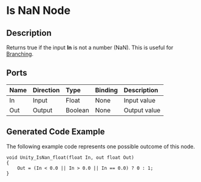 # Is NaN Node

## Description

Returns true if the input **In** is not a number (NaN). This is useful for [Branching](Branch-Node.md).

## Ports

| Name        | Direction           | Type  | Binding | Description |
|:------------ |:-------------|:-----|:---|:---|
| In      | Input | Float | None | Input value |
| Out | Output      |    Boolean | None | Output value |

## Generated Code Example

The following example code represents one possible outcome of this node.

```
void Unity_IsNan_float(float In, out float Out)
{
    Out = (In < 0.0 || In > 0.0 || In == 0.0) ? 0 : 1;
}
```